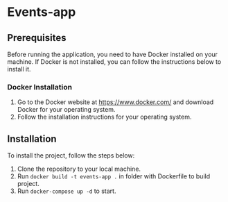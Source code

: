 # Events-app

## Prerequisites
Before running the application, you need to have Docker installed on your machine. If Docker is not installed, you can follow the instructions below to install it.

### Docker Installation
1. Go to the Docker website at https://www.docker.com/ and download Docker for your operating system.
2. Follow the installation instructions for your operating system.

## Installation
To install the project, follow the steps below:

1. Clone the repository to your local machine.
2. Run ```docker build -t events-app .``` in folder with Dockerfile to build project.
3. Run ```docker-compose up -d``` to start.